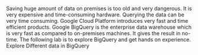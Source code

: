 Saving huge amount of data on premises is too old and very dangerous. It is very expensive and time-consuming hardware. Querying the data can be very time consuming.
Google Cloud Platform introduces very fast and time efficient products. Google BigQuery is the enterprise data warehouse which is very fast as compared to on-premises machines. It gives the result in no-time. 
The following lab is to explore BigQuery and get hands on experience.
Explore Different data in BigQuery

